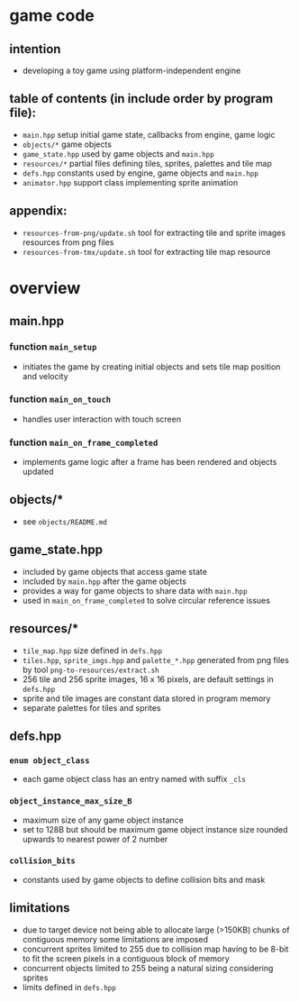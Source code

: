 # game code

## intention
* developing a toy game using platform-independent engine

## table of contents (in include order by program file):
* `main.hpp` setup initial game state, callbacks from engine, game logic
* `objects/*` game objects
* `game_state.hpp` used by game objects and `main.hpp`
* `resources/*` partial files defining tiles, sprites, palettes and tile map
* `defs.hpp` constants used by engine, game objects and `main.hpp`
* `animator.hpp` support class implementing sprite animation

## appendix:
* `resources-from-png/update.sh` tool for extracting tile and sprite images resources from png files
* `resources-from-tmx/update.sh` tool for extracting tile map resource

# overview

## main.hpp
### function `main_setup`
* initiates the game by creating initial objects and sets tile map position and velocity
### function `main_on_touch`
* handles user interaction with touch screen
### function `main_on_frame_completed`
* implements game logic after a frame has been rendered and objects updated

## objects/*
* see `objects/README.md`

## game_state.hpp
* included by game objects that access game state
* included by `main.hpp` after the game objects
* provides a way for game objects to share data with `main.hpp`
* used in `main_on_frame_completed` to solve circular reference issues

## resources/*
* `tile_map.hpp` size defined in `defs.hpp`
* `tiles.hpp`, `sprite_imgs.hpp` and `palette_*.hpp` generated from png files by tool `png-to-resources/extract.sh`
* 256 tile and 256 sprite images, 16 x 16 pixels, are default settings in `defs.hpp`
* sprite and tile images are constant data stored in program memory
* separate palettes for tiles and sprites

## defs.hpp
### `enum object_class`
* each game object class has an entry named with suffix `_cls`
### `object_instance_max_size_B`
* maximum size of any game object instance
* set to 128B but should be maximum game object instance size rounded upwards to nearest power of 2 number
### `collision_bits`
* constants used by game objects to define collision bits and mask

## limitations
* due to target device not being able to allocate large (>150KB) chunks of contiguous memory some limitations are imposed
* concurrent sprites limited to 255 due to collision map having to be 8-bit to fit the screen pixels in a contiguous block of memory
* concurrent objects limited to 255 being a natural sizing considering sprites
* limits defined in `defs.hpp`
